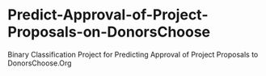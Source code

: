 # Predict-Approval-of-Project-Proposals-on-DonorsChoose
Binary Classification Project for Predicting Approval of Project Proposals to DonorsChoose.Org
